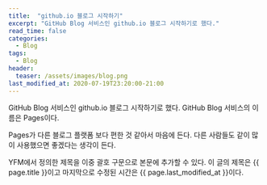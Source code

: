 ```yaml
---
title:  "github.io 블로그 시작하기"
excerpt: "GitHub Blog 서비스인 github.io 블로그 시작하기로 했다."
read_time: false
categories:
  - Blog
tags:
  - Blog
header:
  teaser: /assets/images/blog.png
last_modified_at: 2020-07-19T23:20:00-21:00
---
```


GitHub Blog 서비스인 github.io 블로그 시작하기로 했다.
GitHub Blog 서비스의 이름은 Pages이다.

Pages가 다른 블로그 플랫폼 보다 편한 것 같아서 마음에 든다.
다른 사람들도 같이 많이 사용했으면 좋겠다는 생각이 든다.

YFM에서 정의한 제목을 이중 괄호 구문으로 본문에 추가할 수 있다.
이 글의 제목은 {{ page.title }}이고 
마지막으로 수정된 시간은 {{ page.last_modified_at }}이다.